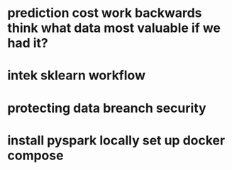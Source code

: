 # prediction cost work backwards think what data most valuable if we had it? 
# intek sklearn workflow
# protecting data breanch security
# install pyspark locally set up docker compose

